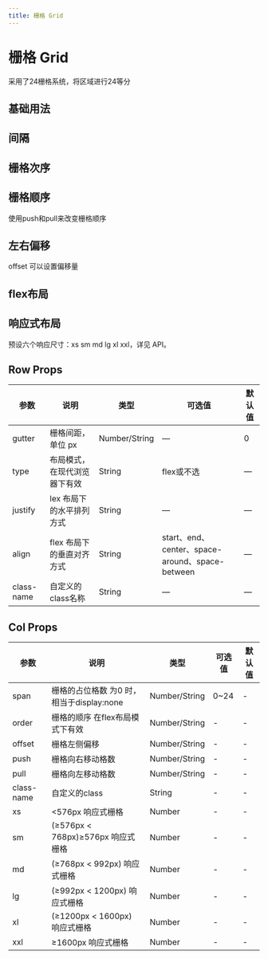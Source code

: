 ```yaml
---
title: 栅格 Grid
---
```


<f-back-top></f-back-top>

# 栅格 Grid

采用了24栅格系统，将区域进行24等分

## 基础用法

<preview path="./demo/Grid/Basic.vue"></preview>

## 间隔

<preview path="./demo/Grid/Gutter.vue"></preview>

## 栅格次序

<preview path="./demo/Grid/Order.vue"></preview>

## 栅格顺序

使用push和pull来改变栅格顺序

<preview path="./demo/Grid/Pull.vue"></preview>

## 左右偏移

offset 可以设置偏移量

<preview path="./demo/Grid/Offset.vue"></preview>

## flex布局

<preview path="./demo/Grid/Flex.vue"></preview>

## 响应式布局

预设六个响应尺寸：xs sm md lg xl xxl，详见 API。

<preview path="./demo/Grid/Auto.vue"></preview>

## Row Props

| 参数       | 说明                         | 类型          | 可选值                                          | 默认值 |
| ---------- | ---------------------------- | ------------- | ----------------------------------------------- | ------ |
| gutter     | 栅格间距，单位 px            | Number/String | —                                               | 0      |
| type       | 布局模式，在现代浏览器下有效 | String        | flex或不选                                      | —      |
| justify    | lex 布局下的水平排列方式     | String        | —                                               | —      |
| align      | flex 布局下的垂直对齐方式    | String        | start、end、center、space-around、space-between | —      |
| class-name | 自定义的class名称            | String        | —                                               | —      |

## Col Props

| 参数       | 说明                                      | 类型          | 可选值 | 默认值 |
| ---------- | ----------------------------------------- | ------------- | ------ | ------ |
| span       | 栅格的占位格数 为0 时，相当于display:none | Number/String | 0~24   | -      |
| order      | 栅格的顺序 在flex布局模式下有效           | Number/String | -      | -      |
| offset     | 栅格左侧偏移                              | Number/String | -      | -      |
| push       | 栅格向右移动格数                          | Number/String | -      | -      |
| pull       | 栅格向左移动格数                          | Number/String | -      | -      |
| class-name | 自定义的class                             | String        | -      | -      |
| xs         | <576px 响应式栅格                         | Number        | -      | -      |
| sm         | (≥576px < 768px)≥576px 响应式栅格         | Number        | -      | -      |
| md         | (≥768px < 992px) 响应式栅格               | Number        | -      | -      |
| lg         | (≥992px < 1200px) 响应式栅格              | Number        | -      | -      |
| xl         | (≥1200px < 1600px) 响应式栅格             | Number        | -      | -      |
| xxl        | ≥1600px 响应式栅格                        | Number        | -      | -      |
